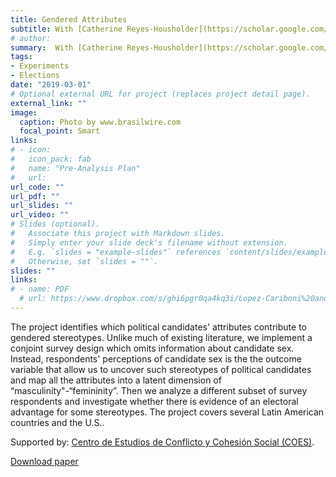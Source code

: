 ```yaml
---
title: Gendered Attributes
subtitle: With [Catherine Reyes-Housholder](https://scholar.google.com/citations?user=8WfwsloAAAAJ&hl=en)
# author: 
summary:  With [Catherine Reyes-Housholder](https://scholar.google.com/citations?user=8WfwsloAAAAJ&hl=en). We develop conjoint survey experiments to measure gendered political stereotypes, and analyze their impact on support for presidential candidates Latin America and the US. 
tags:
- Experiments
- Elections
date: "2019-03-01"
# Optional external URL for project (replaces project detail page).
external_link: ""
image:
  caption: Photo by www.brasilwire.com
  focal_point: Smart
links:
# - icon: 
#   icon_pack: fab
#   name: "Pre-Analysis Plan"
#   url: 
url_code: ""
url_pdf: ""
url_slides: ""
url_video: ""
# Slides (optional).
#   Associate this project with Markdown slides.
#   Simply enter your slide deck's filename without extension.
#   E.g. `slides = "example-slides"` references `content/slides/example-slides.md`.
#   Otherwise, set `slides = ""`.
slides: ""
links:
# - name: PDF
  # url: https://www.dropbox.com/s/ghi6pgr0qa4kq3i/Lopez-Cariboni%20and%20Reyes-Housholder_IMC2022.pdf?dl=0
---
```


The project identifies which political candidates' attributes contribute to gendered stereotypes. Unlike much of existing literature, we implement a conjoint survey design which omits information about candidate sex. Instead, respondents' perceptions of candidate sex is the the outcome variable that allow us to uncover such stereotypes of political candidates and map all the attributes into a latent dimension of “masculinity"-“femininity”. Then we analyze a different subset of survey respondents and investigate whether there is evidence of an electoral advantage for some stereotypes. The project covers several Latin American countries and the U.S.. 

Supported by: [Centro de Estudios de Conflicto y Cohesión Social (COES)](https://coes.cl/).

[Download paper](https://www.dropbox.com/s/ghi6pgr0qa4kq3i/Lopez-Cariboni%20and%20Reyes-Housholder_IMC2022.pdf?dl=0)
